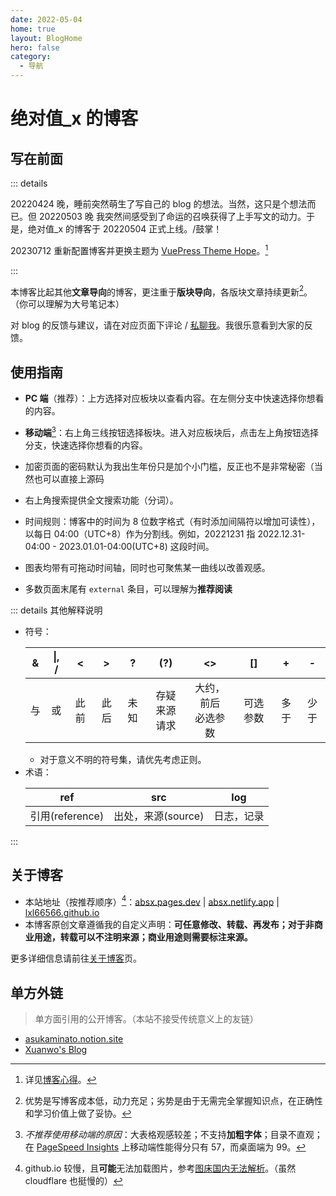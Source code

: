 ```yaml
---
date: 2022-05-04
home: true
layout: BlogHome
hero: false
category:
  - 导航
---
```


# 绝对值\_x 的博客

## 写在前面

::: details

20220424 晚，睡前突然萌生了写自己的 blog 的想法。当然，这只是个想法而已。但 20220503 晚 我突然间<span class="heimu" title="你知道的太多了">感受到了命运的召唤</span>获得了上手写文的动力。于是，绝对值\_x 的博客于 20220504 正式上线。/鼓掌！

20230712 重新配置博客并更换主题为 [VuePress Theme Hope](https://theme-hope.vuejs.press/zh/)。[^1]

:::

[^1]: 详见[博客心得](./blog/index.md#依赖爆炸)。

本博客比起其他**文章导向**的博客，更注重于**版块导向**，各版块文章持续更新[^3]。（你可以理解为大号笔记本）

[^3]: 优势是写博客成本低，动力充足；劣势是由于无需完全掌握知识点，在正确性和学习价值上做了妥协。

对 blog 的反馈与建议，请在对应页面下评论 / [私聊我](./gossip/author.md#社交)。我很乐意看到大家的反馈。

## 使用指南

- <VPIcon icon="computer"/> **PC 端**（推荐）：上方选择对应板块以查看内容。在左侧分支中快速选择你想看的内容。
- <VPIcon icon="mobile"/> **移动端**[^2]：右上角三线按钮选择板块。进入对应板块后，点击左上角按钮选择分支，快速选择你想看的内容。

- 加密页面的密码默认为我出生年份<span class="heimu" title="你知道的太多了">只是加个小门槛，反正也不是非常秘密（当然也可以直接上源码</span>
- 右上角搜索提供全文搜索功能（分词）。
- 时间规则：博客中的时间为 8 位数字格式（有时添加间隔符以增加可读性），以每日 04:00（UTC+8）作为分割线。例如，20221231 指 2022.12.31-04:00 - 2023.01.01-04:00(UTC+8) 这段时间。
- 图表均带有可拖动时间轴，同时也可聚焦某一曲线以改善观感。
- 多数页面末尾有 `external` 条目，可以理解为**推荐阅读**

[^2]: _不推荐使用移动端的原因_：大表格观感较差；不支持**加粗字体**；目录不直观；在 [PageSpeed Insights](./farraginous/recommend_websites.md#工具) 上移动端性能得分只有 57，而桌面端为 99。

::: details 其他解释说明

- 符号：
  <!-- prettier-ignore -->
    |&|\|, /|<|>|?|(?)|<>|[]|+|-|
    | :-: | :-: | :-: | :-: | :-: | :-: | :-: | :-: | :-: | :-: |
    |与|或|此前|此后|未知|存疑<br/>来源请求|大约，前后<br/>必选参数|可选参数|多于|少于|
  - 对于意义不明的符号集，请优先考虑正则。
- 术语：
  <!-- prettier-ignore -->
    |ref|src|log|
    | :-: | :-: | :-: |
    |引用(reference)|出处，来源(source)|日志，记录|

:::

## 关于博客

- 本站地址（按推荐顺序）[^4]：[absx.pages.dev](https://absx.pages.dev) | [absx.netlify.app](https://absx.netlify.app) | [lxl66566.github.io](https://lxl66566.github.io)
- 本博客原创文章遵循我的自定义声明：**可任意修改、转载、再发布；对于非商业用途，转载可以不注明来源；商业用途则需要标注来源。**

[^4]: github.io 较慢，且**可能**无法加载图片，参考[图床国内无法解析](./blog/withvuepress2.md#图床国内无法解析问题)。（虽然 cloudflare 也挺慢的）

更多详细信息请前往[关于博客](./blog/index.md)页。

## 单方外链

> 单方面引用的公开博客。（本站不接受传统意义上的友链）

- [asukaminato.notion.site](https://asukaminato.notion.site)
- [Xuanwo's Blog](https://xuanwo.io/)
